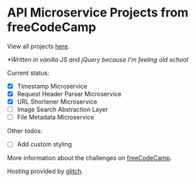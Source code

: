 API Microservice Projects from freeCodeCamp
=========================

View all projects [here](https://fierce-sociology.glitch.me/).

*\*Written in vanilla JS and jQuery because I'm feeling old school*

Current status:
- [x] Timestamp Microservice
- [x] Request Header Parser Microservice
- [x] URL Shortener Microservice
- [ ] Image Search Abstraction Layer
- [ ] File Metadata Microservice

Other todos:
- [ ] Add custom styling

More information about the challenges on [freeCodeCamp](https://www.freecodecamp.org/challenges/get-set-for-our-api-development-projects).

Hosting provided by [glitch](https://glitch.com).